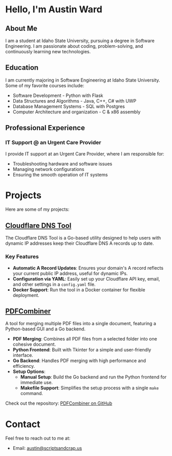 # Hello, I'm Austin Ward

## About Me
I am a student at Idaho State University, pursuing a degree in Software Engineering. I am passionate about coding, problem-solving, and continuously learning new technologies.

## Education
I am currently majoring in Software Engineering at Idaho State University. Some of my favorite courses include:
- Software Development - Python with Flask 
- Data Structures and Algorithms - Java, C++, C# with UWP
- Database Management Systems - SQL with Postgres
- Computer Architecture and organization - C & x86 assembly 

## Professional Experience
### IT Support @ an Urgent Care Provider
I provide IT support at an Urgent Care Provider, where I am responsible for:
- Troubleshooting hardware and software issues
- Managing network configurations
- Ensuring the smooth operation of IT systems

# Projects
Here are some of my projects:

## [Cloudflare DNS Tool](https://github.com/ausward/Cloudflare_DNS_Tool)

The Cloudflare DNS Tool is a Go-based utility designed to help users with dynamic IP addresses keep their Cloudflare DNS A records up to date.

### Key Features

- **Automatic A Record Updates**: Ensures your domain's A record reflects your current public IP address, useful for dynamic IPs.
- **Configuration via YAML**: Easily set up your Cloudflare API key, email, and other settings in a `config.yaml` file.
- **Docker Support**: Run the tool in a Docker container for flexible deployment.

## [PDFCombiner](https://github.com/ausward/PDFCombiner)
A tool for merging multiple PDF files into a single document, featuring a Python-based GUI and a Go backend.

- **PDF Merging**: Combines all PDF files from a selected folder into one cohesive document.
- **Python Frontend**: Built with Tkinter for a simple and user-friendly interface.
- **Go Backend**: Handles PDF merging with high performance and efficiency.
- **Setup Options**: 
  - **Manual Setup**: Build the Go backend and run the Python frontend for immediate use.
  - **Makefile Support**: Simplifies the setup process with a single `make` command.

Check out the repository: [PDFCombiner on GitHub](https://github.com/ausward/PDFCombiner)


# Contact
Feel free to reach out to me at:
- Email: [austin@scriptsandcrap.us](mailto:austin@scriptsandcrap.us)

